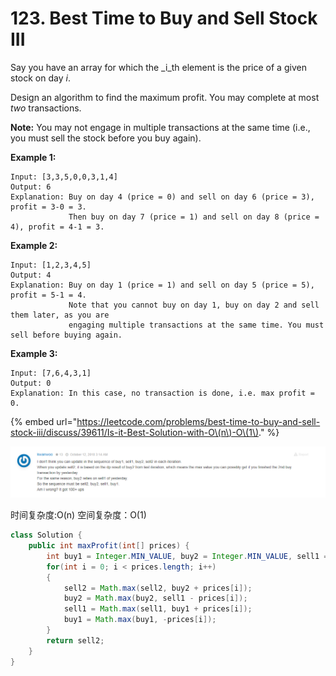 # 123. Best Time to Buy and Sell Stock III



Say you have an array for which the _i_th element is the price of a given stock on day _i_.

Design an algorithm to find the maximum profit. You may complete at most _two_ transactions.

**Note:** You may not engage in multiple transactions at the same time \(i.e., you must sell the stock before you buy again\).

**Example 1:**

```text
Input: [3,3,5,0,0,3,1,4]
Output: 6
Explanation: Buy on day 4 (price = 0) and sell on day 6 (price = 3), profit = 3-0 = 3.
             Then buy on day 7 (price = 1) and sell on day 8 (price = 4), profit = 4-1 = 3.
```

**Example 2:**

```text
Input: [1,2,3,4,5]
Output: 4
Explanation: Buy on day 1 (price = 1) and sell on day 5 (price = 5), profit = 5-1 = 4.
             Note that you cannot buy on day 1, buy on day 2 and sell them later, as you are
             engaging multiple transactions at the same time. You must sell before buying again.
```

**Example 3:**

```text
Input: [7,6,4,3,1]
Output: 0
Explanation: In this case, no transaction is done, i.e. max profit = 0.
```

{% embed url="https://leetcode.com/problems/best-time-to-buy-and-sell-stock-iii/discuss/39611/Is-it-Best-Solution-with-O\(n\)-O\(1\)." %}

![](../.gitbook/assets/image%20%2816%29.png)

时间复杂度:O\(n\) 空间复杂度：O\(1\)

```java
class Solution {
    public int maxProfit(int[] prices) {
        int buy1 = Integer.MIN_VALUE, buy2 = Integer.MIN_VALUE, sell1 = 0, sell2 = 0;
        for(int i = 0; i < prices.length; i++)
        {
            sell2 = Math.max(sell2, buy2 + prices[i]);
            buy2 = Math.max(buy2, sell1 - prices[i]);
            sell1 = Math.max(sell1, buy1 + prices[i]);
            buy1 = Math.max(buy1, -prices[i]);
        }
        return sell2;
    }
}
```



